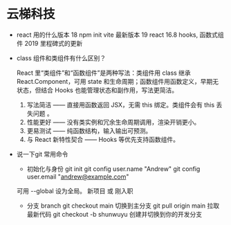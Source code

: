 # 云梯科技

- react 用的什么版本
    18 npm init vite 
    最新版本 19 
    react 16.8 hooks, 函数式组件 2019 里程碑式的更新

- class 组件和类组件有什么区别？

    React 里“类组件”和“函数组件”是两种写法：类组件用 class 继承 React.Component，可用 state 和生命周期；函数组件用函数定义，早期无状态，但结合 Hooks 也能管理状态和副作用，写法更简洁。

    1. 写法简洁 —— 直接用函数返回 JSX，无需 this 绑定。类组件会有 this 丢失问题 。
    2. 性能更好 —— 没有类实例和冗余生命周期调用，渲染开销更小。
    3. 更易测试 —— 纯函数结构，输入输出可预测。
    4. 与 React 新特性契合 —— Hooks 等优先支持函数组件。

- 说一下git  常用命令
    - 初始化与身份
    git init
    git config user.name "Andrew"
    git config user.email "andrew@example.com"

    可用 --global 设为全局。
    新项目 或 刚入职 

    - 分支 branch
    git checkout main 切换到主分支
    git pull origin main 拉取最新代码
    git checkout -b shunwuyu 创建并切换到你的开发分支